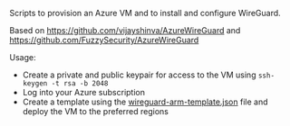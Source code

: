 Scripts to provision an Azure VM and to install and configure WireGuard.

Based on https://github.com/vijayshinva/AzureWireGuard and https://github.com/FuzzySecurity/AzureWireGuard

Usage:
- Create a private and public keypair for access to the VM using `ssh-keygen -t rsa -b 2048`
- Log into your Azure subscription
- Create a template using the [wireguard-arm-template.json](src/wireguard-arm-template.json) file and deploy the VM to the preferred regions